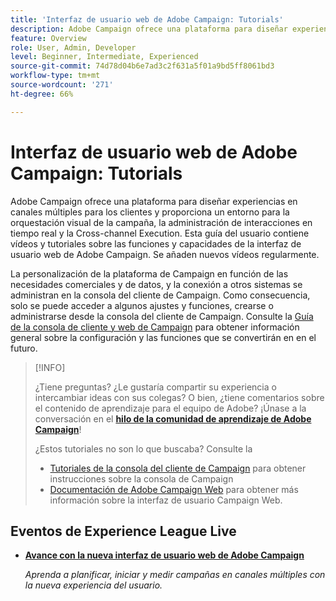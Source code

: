 ```yaml
---
title: 'Interfaz de usuario web de Adobe Campaign: Tutorials'
description: Adobe Campaign ofrece una plataforma para diseñar experiencias en canales múltiples para los clientes y proporciona un entorno para la orquestación visual de la campaña, la administración de interacciones en tiempo real y la Cross-channel Execution. Esta guía del usuario contiene vídeos y tutoriales sobre las numerosas funciones y funcionalidades de la Interfaz de Usuario de Adobe Campaign Web.
feature: Overview
role: User, Admin, Developer
level: Beginner, Intermediate, Experienced
source-git-commit: 74d78d04b6e7ad3c2f631a5f01a9bd5ff8061bd3
workflow-type: tm+mt
source-wordcount: '271'
ht-degree: 66%

---
```


# Interfaz de usuario web de Adobe Campaign: Tutorials

Adobe Campaign ofrece una plataforma para diseñar experiencias en canales múltiples para los clientes y proporciona un entorno para la orquestación visual de la campaña, la administración de interacciones en tiempo real y la Cross-channel Execution. Esta guía del usuario contiene vídeos y tutoriales sobre las funciones y capacidades de la interfaz de usuario web de Adobe Campaign. Se añaden nuevos vídeos regularmente.

La personalización de la plataforma de Campaign en función de las necesidades comerciales y de datos, y la conexión a otros sistemas se administran en la consola del cliente de Campaign. Como consecuencia, solo se puede acceder a algunos ajustes y funciones, crearse o administrarse desde la consola del cliente de Campaign. Consulte la [Guía de la consola de cliente y web de Campaign](https://experienceleague.adobe.com/docs/campaign-web/v8/start/capability-matrix.html) para obtener información general sobre la configuración y las funciones que se convertirán en en el futuro.

>[!INFO]
> 
> ¿Tiene preguntas? ¿Le gustaría compartir su experiencia o intercambiar ideas con sus colegas? O bien, ¿tiene comentarios sobre el contenido de aprendizaje para el equipo de Adobe? ¡Únase a la conversación en el **[hilo de la comunidad de aprendizaje de Adobe Campaign](https://experienceleaguecommunities.adobe.com:443/t5/adobe-campaign-classic/join-the-discussion-on-adobe-campaign-learning/td-p/419096)**!
>
>
> ¿Estos tutoriales no son lo que buscaba?
> Consulte la
> * [Tutoriales de la consola del cliente de Campaign](https://experienceleague.adobe.com/docs/campaign-learn/tutorials/overview.html?lang=es) para obtener instrucciones sobre la consola de Campaign
> * [Documentación de Adobe Campaign Web](https://experienceleague.adobe.com/docs/campaign-web/v8/campaign-web-home.html) para obtener más información sobre la interfaz de usuario Campaign Web.

<div id="recs-overview-body-1"></div>
<div id="recs-overview-body-2"></div>
<div id="recs-overview-body-3"></div>
<div id="recs-overview-body-4"></div>
<div id="recs-overview-body-5"></div>
<div id="recs-overview-body-6"></div>

<div id="staff-picks-section">
</div>

## Eventos de Experience League Live

* **[Avance con la nueva interfaz de usuario web de Adobe Campaign](https://experienceleague.adobe.com/docs/events/experience-league-live-recordings/episodes/exl-live-episode-02-29-24.html)**

  *Aprenda a planificar, iniciar y medir campañas en canales múltiples con la nueva experiencia del usuario.*

